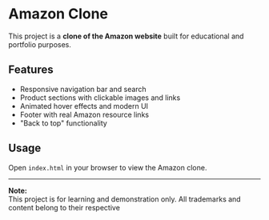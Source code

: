 # Amazon Clone

This project is a **clone of the Amazon website** built for educational and portfolio purposes.

## Features

- Responsive navigation bar and search
- Product sections with clickable images and links
- Animated hover effects and modern UI
- Footer with real Amazon resource links
- "Back to top" functionality

## Usage

Open `index.html` in your browser to view the Amazon clone.

---

**Note:**  
This project is for learning and demonstration only. All trademarks and content belong to their respective